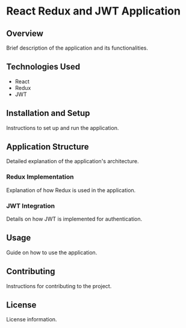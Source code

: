 # React Redux and JWT Application

## Overview
Brief description of the application and its functionalities.

## Technologies Used
- React
- Redux
- JWT

## Installation and Setup
Instructions to set up and run the application.

## Application Structure
Detailed explanation of the application's architecture.

### Redux Implementation
Explanation of how Redux is used in the application.

### JWT Integration
Details on how JWT is implemented for authentication.

## Usage
Guide on how to use the application.

## Contributing
Instructions for contributing to the project.

## License
License information.
